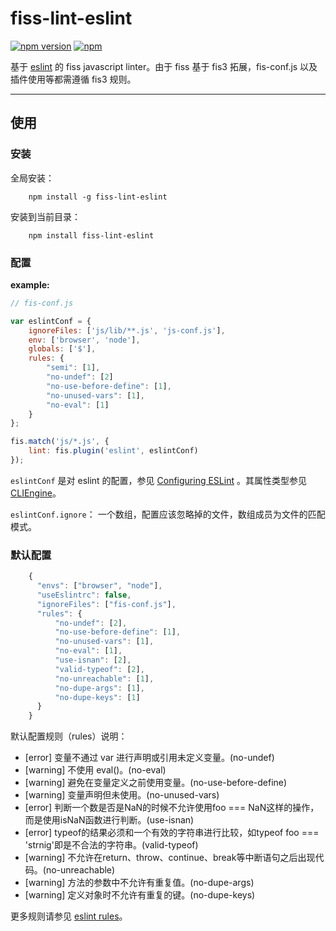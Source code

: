 # fiss-lint-eslint

[![npm version](https://badge.fury.io/js/fiss-lint-eslint.svg)](https://badge.fury.io/js/fiss-lint-eslint)  [![npm](https://img.shields.io/npm/dt/fiss-lint-eslint.svg)](http://npm-stat.com/charts.html?package=fiss-lint-eslint&author=zhangyihua&from=2016-01-01&to=2116-01-24)

基于 [eslint](http://eslint.org/) 的 fiss javascript linter。由于 fiss 基于 fis3 拓展，fis-conf.js 以及插件使用等都需遵循 fis3 规则。

----


## 使用

### 安装

全局安装：

```cli
	npm install -g fiss-lint-eslint
```

安装到当前目录：

```cli
	npm install fiss-lint-eslint
```

### 配置

**example:**

```javascript
// fis-conf.js

var eslintConf = {
	ignoreFiles: ['js/lib/**.js', 'js-conf.js'],
	env: ['browser', 'node'],
	globals: ['$'],
	rules: {
		"semi": [1],
        "no-undef": [2]
        "no-use-before-define": [1],
        "no-unused-vars": [1],
        "no-eval": [1]
	}
};

fis.match('js/*.js', {
	lint: fis.plugin('eslint', eslintConf)
});

```

`eslintConf` 是对 eslint 的配置，参见 [Configuring ESLint](http://eslint.org/docs/user-guide/configuring) 。其属性类型参见 [CLIEngine](http://eslint.org/docs/developer-guide/nodejs-api#cliengine)。

`eslintConf.ignore`： 一个数组，配置应该忽略掉的文件，数组成员为文件的匹配模式。


### 默认配置

```js
	{
	  "envs": ["browser", "node"],
	  "useEslintrc": false,
	  "ignoreFiles": ["fis-conf.js"],
	  "rules": {
	      "no-undef": [2],
	      "no-use-before-define": [1],
	      "no-unused-vars": [1],
	      "no-eval": [1],
	      "use-isnan": [2],
	      "valid-typeof": [2],
	      "no-unreachable": [1],
	      "no-dupe-args": [1],
	      "no-dupe-keys": [1]
	  }
	}
```

默认配置规则（rules）说明：

- [error] 变量不通过 var 进行声明或引用未定义变量。(no-undef)
- [warning] 不使用 eval()。(no-eval)
- [warning] 避免在变量定义之前使用变量。(no-use-before-define)
- [warning] 变量声明但未使用。(no-unused-vars)
- [error] 判断一个数是否是NaN的时候不允许使用foo === NaN这样的操作，而是使用isNaN函数进行判断。(use-isnan)
- [error] typeof的结果必须和一个有效的字符串进行比较，如typeof foo === 'strnig'即是不合法的字符串。(valid-typeof)
- [warning] 不允许在return、throw、continue、break等中断语句之后出现代码。(no-unreachable)
- [warning] 方法的参数中不允许有重复值。(no-dupe-args)
- [warning] 定义对象时不允许有重复的键。(no-dupe-keys)


更多规则请参见 [eslint rules](http://eslint.org/docs/rules/)。